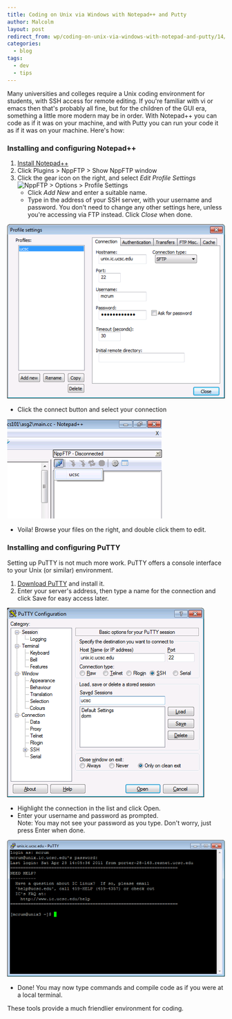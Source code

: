 ```yaml
---
title: Coding on Unix via Windows with Notepad++ and Putty
author: Malcolm
layout: post
redirect_from: wp/coding-on-unix-via-windows-with-notepad-and-putty/14/
categories:
  - blog
tags:
  - dev
  - tips
---
```

Many universities and colleges require a Unix coding environment for students, with SSH access for remote editing. If you're familiar with vi or emacs then that's probably all fine, but for the children of the GUI era, something a little more modern may be in order. With Notepad++ you can code as if it was on your machine, and with Putty you can run your code it as if it was on your machine. Here's how:

### Installing and configuring Notepad++

1. [Install Notepad++][1]
2. Click Plugins > NppFTP > Show NppFTP window
3. Click the gear icon on the right, and select *Edit Profile Settings* 
![NppFTP > Options > Profile Settings](nppftp.png)
   * Click *Add New* and enter a suitable name.
   * Type in the address of your SSH server, with your username and password. You don't need to change any other settings here, unless you're accessing via FTP instead. Click *Close* when done. 

![Profile Settings](/assets/npp_profile.png)

   * Click the connect button and select your connection 

![Select your connection](/assets/npp_connect.png)

   * Voila! Browse your files on the right, and double click them to edit.
            
### Installing and configuring PuTTY

Setting up PuTTY is not much more work. PuTTY offers a console interface to your Unix (or similar) environment.
            
1. [Download PuTTY][2] and install it.
2. Enter your server's address, then type a name for the connection and click Save for easy access later. 

![Enter your server name and save the connection](/assets/putty.png)

* Highlight the connection in the list and click Open.
* Enter your username and password as prompted.  
  Note: You may not see your password as you type. Don't worry, just press Enter when done.
 
![Done!](/assets/putty_terminal.png)
* Done! You may now type commands and compile code as if you were at a local terminal.
                    
These tools provide a much friendlier environment for coding.

 [1]: http://notepad-plus-plus.org/download
 [2]: http://www.chiark.greenend.org.uk/~sgtatham/putty/download.html